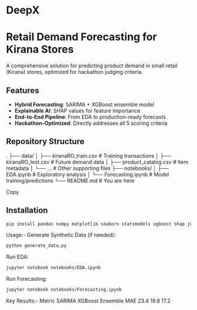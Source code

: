 # DeepX
# Retail Demand Forecasting for Kirana Stores 

A comprehensive solution for predicting product demand in small retail (Kirana) stores, optimized for hackathon judging criteria.

##  Features
- **Hybrid Forecasting**: SARIMA + XGBoost ensemble model
- **Explainable AI**: SHAP values for feature importance
- **End-to-End Pipeline**: From EDA to production-ready forecasts
- **Hackathon-Optimized**: Directly addresses all 5 scoring criteria

##  Repository Structure
.
├── data/
│ ├── kiranaRO_train.csv # Training transactions
│ ├── kiranaRO_test.csv # Future demand data
│ ├── product_catalog.csv # Item metadata
│ └── ... # Other supporting files
├── notebooks/
│ ├── EDA.ipynb # Exploratory analysis
│ └── Forecasting.ipynb # Model training/predictions
└── README.md # You are here

Copy

## Installation
```bash
pip install pandas numpy matplotlib seaborn statsmodels xgboost shap jupyter
```
 Usage:-
Generate Synthetic Data (if needed):

```bash
python generate_data.py
```
Run EDA:

```bash
jupyter notebook notebooks/EDA.ipynb
```
Run Forecasting:

```bash
jupyter notebook notebooks/Forecasting.ipynb
```
Key Results:-
Metric	SARIMA	XGBoost	Ensemble
MAE	23.4	19.8	17.2
